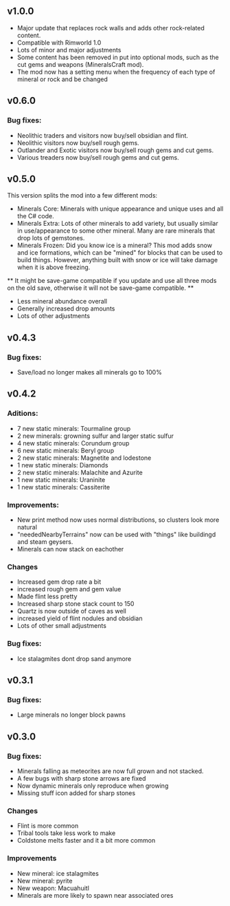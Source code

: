 ## v1.0.0

* Major update that replaces rock walls and adds other rock-related content.
* Compatible with Rimworld 1.0
* Lots of minor and major adjustments
* Some content has been removed in put into optional mods, such as the cut gems and weapons (MineralsCraft mod).
* The mod now has a setting menu when the frequency of each type of mineral or rock and be changed

## v0.6.0

### Bug fixes:

* Neolithic traders and visitors now buy/sell obsidian and flint.
* Neolithic visitors now buy/sell rough gems.
* Outlander and Exotic visitors now buy/sell rough gems and cut gems.
* Various treaders now buy/sell rough gems and cut gems.


## v0.5.0

This version splits the mod into a few different mods:

* Minerals Core: Minerals with unique appearance and unique uses and all the C# code.
* Minerals Extra: Lots of other minerals to add variety, but usually similar in use/appearance to some other mineral. Many are rare minerals that drop lots of gemstones.
* Minerals Frozen: Did you know ice is a mineral? This mod adds snow and ice formations, which can be "mined" for blocks that can be used to build things. However, anything built with snow or ice will take damage when it is above freezing. 

** It might be save-game compatible if you update and use all three mods on the old save, otherwise it will not be save-game compatible. **
 
* Less mineral abundance overall
* Generally increased drop amounts
* Lots of other adjustments

## v0.4.3

### Bug fixes:

* Save/load no longer makes all minerals go to 100%


## v0.4.2 

### Aditions:

* 7 new static minerals: Tourmaline group
* 2 new minerals: growning sulfur and larger static sulfur
* 4 new static minerals: Corundum group
* 6 new static minerals: Beryl group
* 2 new static minerals: Magnetite and lodestone
* 1 new static minerals: Diamonds
* 2 new static minerals: Malachite and Azurite
* 1 new static minerals: Uraninite
* 1 new static minerals: Cassiterite

### Improvements:

* New print method now uses normal distributions, so clusters look more natural
* "neededNearbyTerrains" now can be used with "things" like buildingd and steam geysers.
* Minerals can now stack on eachother

### Changes

* Increased gem drop rate a bit
* increased rough gem and gem value 
* Made flint less pretty
* Increased sharp stone stack count to 150
* Quartz is now outside of caves as well
* increased yield of flint nodules and obsidian
* Lots of other small adjustments 

### Bug fixes:

* Ice stalagmites dont drop sand anymore

## v0.3.1

### Bug fixes:

* Large minerals no longer block pawns

## v0.3.0

### Bug fixes:

* Minerals falling as meteorites are now full grown and not stacked.
* A few bugs with sharp stone arrows are fixed
* Now dynamic minerals only reproduce when growing
* Missing stuff icon added for sharp stones

### Changes

* Flint is more common
* Tribal tools take less work to make
* Coldstone melts faster and it a bit more common

### Improvements

* New mineral: ice stalagmites
* New mineral: pyrite
* New weapon: Macuahuitl
* Minerals are more likely to spawn near associated ores
